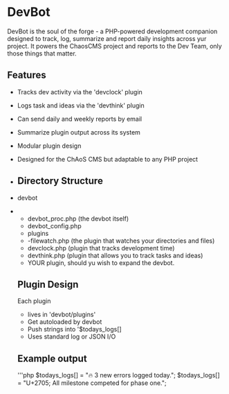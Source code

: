 # DevBot
DevBot is the soul of the forge - a PHP-powered development companion designed to track, log, summarize and report daily insights across yur project. It powers the ChaosCMS project and reports to the Dev Team, only those things that matter.

## Features
- Tracks dev activity via the 'devclock' plugin
- Logs task and ideas via the 'devthink' plugin
- Can send daily and weekly reports by email
- Summarize plugin output across its system
- Modular plugin design
- Designed for the ChAoS CMS but adaptable to any PHP project

- ## Directory Structure
- devbot
- - devbot_proc.php (the devbot itself)
  - devbot_config.php
  - plugins
  - -filewatch.php (the plugin that watches your directories and files)
  - devclock.php (plugin that tracks development time)
  - devthink.php (plugin that allows you to track tasks and ideas)
  - YOUR plugin, should yu wish to expand the devbot.
 
  ## Plugin Design
  Each plugin
  - lives in 'devbot/plugins'
  - Get autoloaded by devbot
  - Push strings into '$todays_logs[]
  - Uses standard log or JSON I/O
 
  ## Example output
  '''php
  $todays_logs[] = "&#128293; 3 new errors logged today.";
  $todays_logs[] = "U+2705; All milestone competed for phase one.";
